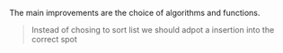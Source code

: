 The main improvements are the choice of algorithms and functions. 
> Instead of chosing to sort list we should adpot a insertion into the correct spot 